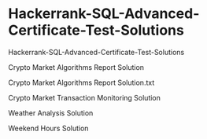 # Hackerrank-SQL-Advanced-Certificate-Test-Solutions
Hackerrank-SQL-Advanced-Certificate-Test-Solutions


Crypto Market Algorithms Report Solution

Crypto Market Algorithms Report Solution.txt

Crypto Market Transaction Monitoring Solution

Weather Analysis Solution

Weekend Hours Solution
